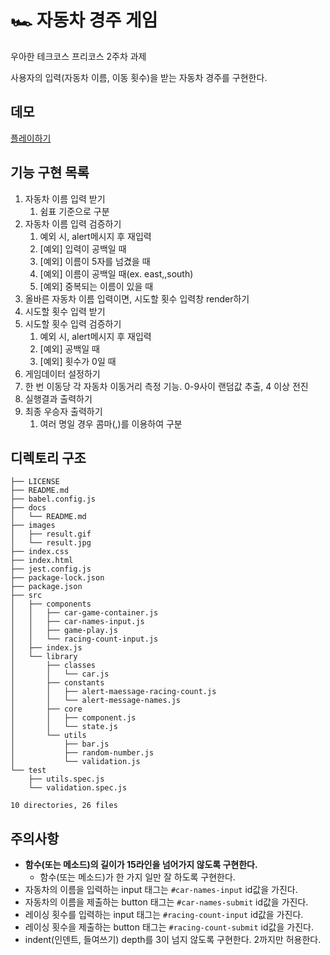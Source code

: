 # 🏎️ 자동차 경주 게임

우아한 테크코스 프리코스 2주차 과제

사용자의 입력(자동차 이름, 이동 횟수)을 받는 자동차 경주를 구현한다.

## 데모

[플레이하기](https://jho2301.github.io/javascript-racingcar-precourse/)

## 기능 구현 목록

1. 자동차 이름 입력 받기
   1. 쉼표 기준으로 구분
2. 자동차 이름 입력 검증하기
   1. 예외 시, alert메시지 후 재입력
   2. [예외] 입력이 공백일 때
   3. [예외] 이름이 5자를 넘겼을 때
   4. [예외] 이름이 공백일 때(ex. east,,south)
   5. [예외] 중복되는 이름이 있을 때
3. 올바른 자동차 이름 입력이면, 시도할 횟수 입력창 render하기
4. 시도할 횟수 입력 받기
5. 시도할 횟수 입력 검증하기
   1. 예외 시, alert메시지 후 재입력
   2. [예외] 공백일 때
   3. [예외] 횟수가 0일 때
6. 게임데이터 설정하기
7. 한 번 이동당 각 자동차 이동거리 측정 기능. 0-9사이 랜덤값 추출, 4 이상 전진
8. 실행결과 출력하기
9. 최종 우승자 출력하기
   1. 여러 명일 경우 콤마(,)를 이용하여 구분

## 디렉토리 구조

```
├── LICENSE
├── README.md
├── babel.config.js
├── docs
│   └── README.md
├── images
│   ├── result.gif
│   └── result.jpg
├── index.css
├── index.html
├── jest.config.js
├── package-lock.json
├── package.json
├── src
│   ├── components
│   │   ├── car-game-container.js
│   │   ├── car-names-input.js
│   │   ├── game-play.js
│   │   └── racing-count-input.js
│   ├── index.js
│   └── library
│       ├── classes
│       │   └── car.js
│       ├── constants
│       │   ├── alert-maessage-racing-count.js
│       │   └── alert-message-names.js
│       ├── core
│       │   ├── component.js
│       │   └── state.js
│       └── utils
│           ├── bar.js
│           ├── random-number.js
│           └── validation.js
└── test
    ├── utils.spec.js
    └── validation.spec.js

10 directories, 26 files
```

## 주의사항

- **함수(또는 메소드)의 길이가 15라인을 넘어가지 않도록 구현한다.**
  - 함수(또는 메소드)가 한 가지 일만 잘 하도록 구현한다.
- 자동차의 이름을 입력하는 input 태그는 `#car-names-input` id값을 가진다.
- 자동차의 이름을 제출하는 button 태그는 `#car-names-submit` id값을 가진다.
- 레이싱 횟수를 입력하는 input 태그는 `#racing-count-input` id값을 가진다.
- 레이싱 횟수을 제출하는 button 태그는 `#racing-count-submit` id값을 가진다.
- indent(인덴트, 들여쓰기) depth를 3이 넘지 않도록 구현한다. 2까지만 허용한다.
